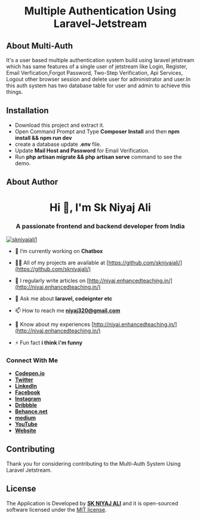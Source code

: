 <h1 align="center"> Multiple Authentication Using Laravel-Jetstream </h1>

## About Multi-Auth

It's a user based multiple authentication system build using laravel jetstream which has same features of a single user of jetstream like Login, Register, Email Verfication,Forgot Password, Two-Step Verification, Api Services, Logout other browser session and delete user for administrator and user.In this auth system has two database table for user and admin to achieve this things.

## Installation
- Download this project and extract it.
- Open Command Prompt and Type **Composer Install** and then **npm install && npm run dev**
- create a database update **.env** file.
- Update **Mail Host and Password** for Email Verification.
- Run **php artisan migrate && php artisan serve** command to see the demo.

## About Author

<h1 align="center">Hi 👋, I'm Sk Niyaj Ali</h1>
<h3 align="center">A passionate frontend and backend developer from India</h3>
<p align="left"> <a href="https://twitter.com/skniyajali1" target="blank"><img src="https://img.shields.io/twitter/follow/skniyajali1?logo=twitter&style=for-the-badge" alt="skniyajali1" /></a> </p>

- 🔭 I’m currently working on **Chatbox**

- 👨‍💻 All of my projects are available at [https://github.com/skniyajali/](https://github.com/skniyajali/)

- 📝 I regularly write articles on [http://niyaj.enhancedteaching.in/](http://niyaj.enhancedteaching.in/)

- 💬 Ask me about **laravel, codeignter etc**

- 📫 How to reach me **niyaj320@gmail.com**

- 📄 Know about my experiences [http://niyaj.enhancedteaching.in/](http://niyaj.enhancedteaching.in/)

- ⚡ Fun fact **i think i'm funny**

### Connect With Me

- **[Codepen.io](https://codepen.io/skniyajali/)**
- **[Twitter](https://codepen.io/skniyajali/)**
- **[LinkedIn](https://linkedin.com/in/sk-niyaj-ali-373a94131/)**
- **[Facebook](https://fb.com/skniyajali7)**
- **[Instagram](https://instagram.com/_niyajali)**
- **[Dribbble](https://dribbble.com/skniyajali)**
- **[Behance.net](https://www.behance.net/skniyajali)**
- **[medium](https://medium.com/@skniyajali)**
- **[YouTube](https://www.youtube.com/c/ucjuagdleqbltb_2zvakj-6a)**
- **[Website](http://niyaj.enhancedteaching.in/)**

## Contributing

Thank you for considering contributing to the Multi-Auth System Using Laravel Jetstream.

## License

The Application is Developed by **[SK NIYAJ ALI](http://niyaj.enhancedteaching.in/)** and it is open-sourced software licensed under the [MIT license](https://opensource.org/licenses/MIT).
